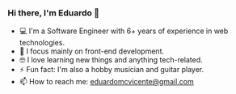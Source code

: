 ### Hi there, I'm Eduardo 👋

- 💻 I'm a Software Engineer with 6+ years of experience in web technologies.
- 💅 I focus mainly on front-end development.
- 🤓 I love learning new things and anything tech-related.
- ⚡ Fun fact: I'm also a hobby musician and guitar player.
- 📫 How to reach me: eduardomcvicente@gmail.com
